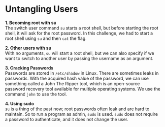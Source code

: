 # Untangling Users

**1. Becoming root with su**  
The switch user command `su` starts a root shell, but before starting the root shell, it will ask for the root password. In this challenge, we had to start a root shell using `su` and then `cat` the flag.

**2. Other users with su**  
With no arguments, `su` will start a root shell, but we can also specify if we want to switch to another user by passing the username as an argument.

**3. Cracking Passwords**  
Passwords are stored in `/etc/shadow` in Linux. There are sometimes leaks in passwords. With the acquired hash value of the password, we can use something called a John The Ripper tool, which is an open-source password recovery tool available for multiple operating systems. We use the command `john` to use the tool.

**4. Using sudo**  
`su` is a thing of the past now; root passwords often leak and are hard to maintain. So to run a program as admin, `sudo` is used. `sudo` does not require a password to authenticate, and it does not change the user.
